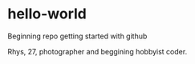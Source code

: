 # hello-world
Beginning repo getting started with github

Rhys, 27, photographer and beggining hobbyist coder. 
